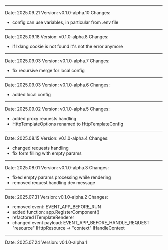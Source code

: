 ------------------------------------------------------------------------------------------------------------------------
Date: 2025.09.21
Version: v0.1.0-alpha.10
Changes:
- config can use variables, in particular from .env file

------------------------------------------------------------------------------------------------------------------------
Date: 2025.09.18
Version: v0.1.0-alpha.8
Changes:
- if lxlang cookie is not found it's not the error anymore

------------------------------------------------------------------------------------------------------------------------
Date: 2025.09.03
Version: v0.1.0-alpha.7
Changes:
- fix recursive merge for local config

------------------------------------------------------------------------------------------------------------------------
Date: 2025.09.03
Version: v0.1.0-alpha.6
Changes:
- added local config

------------------------------------------------------------------------------------------------------------------------
Date: 2025.09.02
Version: v0.1.0-alpha.5
Changes:
- added proxy reauests handling
- HttpTemplateOptions renamed to HttpTemplateConfig

------------------------------------------------------------------------------------------------------------------------
Date: 2025.08.15
Version: v0.1.0-alpha.4
Changes:
- changed requests handling
- fix form filling with empty params

------------------------------------------------------------------------------------------------------------------------
Date: 2025.08.01
Version: v0.1.0-alpha.3
Changes:
- fixed empty params processing while rendering
- removed request handling dev message

------------------------------------------------------------------------------------------------------------------------
Date: 2025.07.31
Version: v0.1.0-alpha.2
Changes:
- removed event: EVENT_APP_BEFORE_RUN
- added function: app.RegisterComponent()
- refactored ITemplateRenderer
- changed event payload: EVENT_APP_BEFORE_HANDLE_REQUEST "resource" IHttpResource -> "context" IHandleContext

------------------------------------------------------------------------------------------------------------------------
Date: 2025.07.24
Version: v0.1.0-alpha.1

